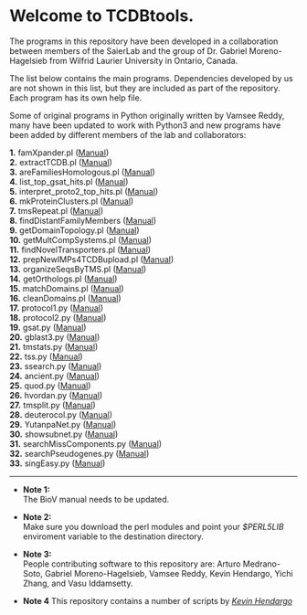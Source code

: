# Welcome to TCDBtools.

The programs in this repository have been developed in a collaboration between 
members of the SaierLab and the group of Dr. Gabriel Moreno-Hagelsieb from 
Wilfrid Laurier University in Ontario, Canada.

The list below contains the main programs. Dependencies developed by us are 
not shown in this list, but they are included as part of the repository. 
Each program has its own help file.

Some of original programs in Python originally written by Vamsee Reddy, many 
have been updated to work with Python3 and new programs have been added by 
different members of the lab and collaborators:


**1.** famXpander.pl ([Manual](manuals/famXpander.md))  
**2.** extractTCDB.pl ([Manual](manuals/extractTCDB.md))    
**3.** areFamiliesHomologous.pl ([Manual](manuals/areFamiliesHomologous.md))  
**4.** list_top_gsat_hits.pl ([Manual](manuals/list_top_gsat_hits.md))  
**5.** interpret_proto2_top_hits.pl ([Manual](manuals/interpret_proto2_top_hits.md))  
**6.** mkProteinClusters.pl  ([Manual](manuals/mkProteinClusters.md))  
**7.** tmsRepeat.pl ([Manual](Manuals/tmsRepeat.md))  
**8.** findDistantFamilyMembers ([Manual](manuals/findDistantFamilyMembers))  
**9.** getDomainTopology.pl ([Manual](manuals/getDomainTopology.md))   
**10.** getMultCompSystems.pl ([Manual](manuals/getMultCompSystems.md))  
**11.** findNovelTransporters.pl ([Manual](manuals/findNovelTransporters.md))  
**12.** prepNewIMPs4TCDBupload.pl ([Manual](manuals/prepNewIMPs4TCDBupload.md))  
**13.** organizeSeqsByTMS.pl ([Manual](manuals/organizeSeqsByTMS.md))  
**14.** getOrthologs.pl ([Manual](manuals/getOrthologs.md))  
**15.** matchDomains.pl ([Manual](manuals/matchDomains.md))  
**16.** cleanDomains.pl ([Manual](manuals/cleanDomains.md))  
**17.** protocol1.py   ([Manual](manuals/BioV_manual.pdf))  
**18.** protocol2.py   ([Manual](manuals/BioV_manual.pdf))  
**19.** gsat.py        ([Manual](manuals/BioV_manual.pdf))  
**20.** gblast3.py     ([Manual](manuals/BioV_manual.pdf))    
**21.** tmstats.py     ([Manual](manuals/BioV_manual.pdf))  
**22.** tss.py         ([Manual](manuals/BioV_manual.pdf))  
**23.** ssearch.py     ([Manual](manuals/BioV_manual.pdf))  
**24.** ancient.py     ([Manual](manuals/AR_INSTRUCTIONS.pdf))   
**25.** quod.py        ([Manual](https://gitlab.com//khendarg/hvordan/blob/master/docs/quod.md))  
**26.** hvordan.py    ([Manual](https://gitlab.com/khendarg/hvordan/blob/master/docs/hvordan.md))  
**27.** tmsplit.py    ([Manual](manuals/tmsplit.md))  
**28.** deuterocol.py ([Manual](https://github.com/SaierLaboratory/deuterocol))  
**29.** YutanpaNet.py ([Manual](manuals/YutanpaNet.md))  
**30.** showsubnet.py ([Manual](manuals/showsubnet.md))  
**31.** searchMissComponents.py ([Manual](manuals/searchMissComponents.md))  
**32.** searchPseudogenes.py ([Manual](manuals/searchPseudogenes.md))  
**33.** singEasy.py ([Manual](manuals/singEasy.md))

---  

* **Note 1:**  
The BioV manual needs to be updated.  

* **Note 2:**  
Make sure you download the perl modules and point your _$PERL5LIB_ 
enviroment variable to the destination directory.

* **Note 3:**  
People contributing software to this repository are: Arturo Medrano-Soto, Gabriel Moreno-Hagelsieb, Vamsee Reddy, Kevin Hendargo, Yichi Zhang, and Vasu Iddamsetty.

* **Note 4**
This repository contains a number of scripts by [_Kevin Hendargo_](https://gitlab.com/khendarg)

